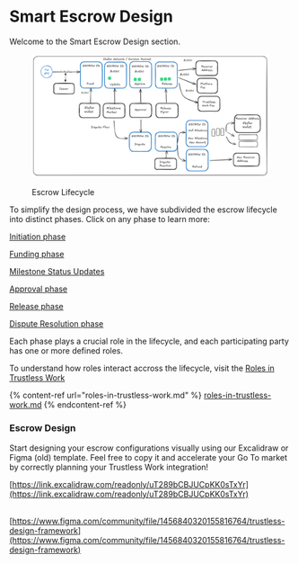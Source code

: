 # Smart Escrow Design

Welcome to the Smart Escrow Design section.&#x20;

<figure><img src="../../.gitbook/assets/image (7) (1).png" alt=""><figcaption><p>Escrow Lifecycle</p></figcaption></figure>

To simplify the design process, we have subdivided the escrow lifecycle into distinct phases. Click on any phase to learn more:

[Initiation phase](escrow-lifecycle/initiation-phase.md)

[Funding phase](escrow-lifecycle/funding-phase.md)

[Milestone Status Updates](escrow-lifecycle/milestone-status-update.md)

[Approval phase](escrow-lifecycle/approval-phase.md)

[Release phase](escrow-lifecycle/release-phase.md)

[Dispute Resolution phase](escrow-lifecycle/dispute-resolution.md)

Each phase plays a crucial role in the lifecycle, and each participating party has one or more defined roles.

To understand how roles interact accross the lifecycle, visit the [Roles in Trustless Work](roles-in-trustless-work.md)

{% content-ref url="roles-in-trustless-work.md" %}
[roles-in-trustless-work.md](roles-in-trustless-work.md)
{% endcontent-ref %}

### Escrow Design

Start designing your escrow configurations visually using our Excalidraw or Figma (old)  template. Feel free to copy it and accelerate your Go To market by correctly planning your Trustless Work integration!

[https://link.excalidraw.com/readonly/uT289bCBJUCpKK0sTxYr](https://link.excalidraw.com/readonly/uT289bCBJUCpKK0sTxYr)

&#x20;\
[https://www.figma.com/community/file/1456840320155816764/trustless-design-framework](https://www.figma.com/community/file/1456840320155816764/trustless-design-framework)
